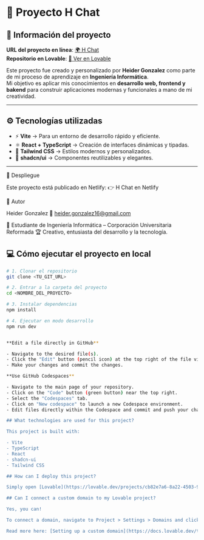 # 🚀 Proyecto H Chat  

## 📌 Información del proyecto  

**URL del proyecto en línea**: [🌍 H Chat](https://h-chat-21.netlify.app/)  
**Repositorio en Lovable**: [🔗 Ver en Lovable](https://lovable.dev/projects/cb82e7a6-8a22-4503-9673-a67ae0332578)  

Este proyecto fue creado y personalizado por **Heider Gonzalez** como parte de mi proceso de aprendizaje en **Ingeniería Informática**.  
Mi objetivo es aplicar mis conocimientos en **desarrollo web, frontend y bakend** para construir aplicaciones modernas y funcionales a mano de mi creatividad.  

---

## ⚙️ Tecnologías utilizadas  

- ⚡ **Vite** → Para un entorno de desarrollo rápido y eficiente.  
- ⚛️ **React + TypeScript** → Creación de interfaces dinámicas y tipadas.  
- 🎨 **Tailwind CSS** → Estilos modernos y personalizados.  
- 🧩 **shadcn/ui** → Componentes reutilizables y elegantes.  

---

🚀 Despliegue

Este proyecto está publicado en Netlify:
👉 H Chat en Netlify

👤 Autor

Heider Gonzalez
📧 heider.gonzalez16@gmail.com

💼 Estudiante de Ingeniería Informática – Corporación Universitaria Reformada
🏆 Creativo, entusiasta del desarrollo y la tecnología.
## 💻 Cómo ejecutar el proyecto en local  

```sh
# 1. Clonar el repositorio
git clone <TU_GIT_URL>

# 2. Entrar a la carpeta del proyecto
cd <NOMBRE_DEL_PROYECTO>

# 3. Instalar dependencias
npm install

# 4. Ejecutar en modo desarrollo
npm run dev


**Edit a file directly in GitHub**

- Navigate to the desired file(s).
- Click the "Edit" button (pencil icon) at the top right of the file view.
- Make your changes and commit the changes.

**Use GitHub Codespaces**

- Navigate to the main page of your repository.
- Click on the "Code" button (green button) near the top right.
- Select the "Codespaces" tab.
- Click on "New codespace" to launch a new Codespace environment.
- Edit files directly within the Codespace and commit and push your changes once you're done.

## What technologies are used for this project?

This project is built with:

- Vite
- TypeScript
- React
- shadcn-ui
- Tailwind CSS

## How can I deploy this project?

Simply open [Lovable](https://lovable.dev/projects/cb82e7a6-8a22-4503-9673-a67ae0332578) and click on Share -> Publish.

## Can I connect a custom domain to my Lovable project?

Yes, you can!

To connect a domain, navigate to Project > Settings > Domains and click Connect Domain.

Read more here: [Setting up a custom domain](https://docs.lovable.dev/tips-tricks/custom-domain#step-by-step-guide)
